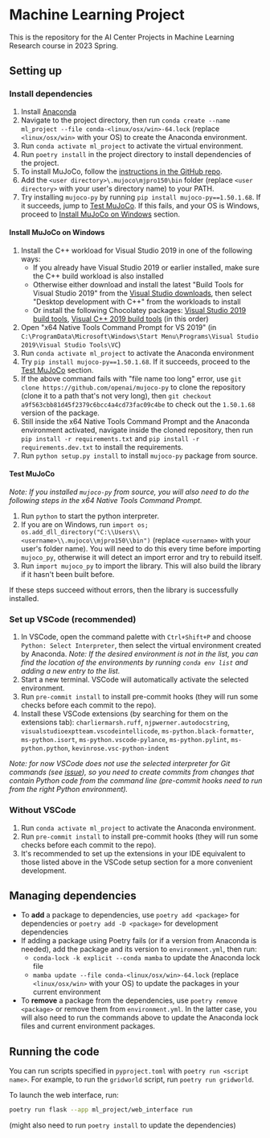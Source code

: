# Machine Learning Project

This is the repository for the AI Center Projects in Machine Learning Research course in 2023 Spring.

## Setting up

### Install dependencies

1. Install [Anaconda](https://docs.anaconda.com/free/anaconda/install/index.html)
1. Navigate to the project directory, then run `conda create --name ml_project --file conda-<linux/osx/win>-64.lock` (replace `<linux/osx/win>` with your OS) to create the Anaconda environment.
1. Run `conda activate ml_project` to activate the virtual environment.
1. Run `poetry install` in the project directory to install dependencies of the project.
1. To install MuJoCo, follow the [instructions in the GitHub repo](https://github.com/openai/mujoco-py/blob/9ea9bb000d6b8551b99f9aa440862e0c7f7b4191/README.md#install-mujoco).
1. Add the `<user directory>\.mujoco\mjpro150\bin` folder (replace `<user directory>` with your user's directory name) to your PATH.
1. Try installing `mujoco-py` by running `pip install mujoco-py==1.50.1.68`. If it succeeds, jump to [Test MuJoCo](#test-mujoco). If this fails, and your OS is Windows, proceed to [Install MuJoCo on Windows](#install-mujoco-on-windows) section.

#### Install MuJoCo on Windows

1. Install the C++ workload for Visual Studio 2019 in one of the following ways:
   - If you already have Visual Studio 2019 or earlier installed, make sure the C++ build workload is also installed
   - Otherwise either download and install the latest "Build Tools for Visual Studio 2019" from the [Visual Studio downloads](https://my.visualstudio.com/Downloads?q=Visual%20Studio%202019), then select "Desktop development with C++" from the workloads to install
   - Or install the following Chocolatey packages: [Visual Studio 2019 build tools](https://community.chocolatey.org/packages/visualstudio2019buildtools), [Visual C++ 2019 build tools](https://community.chocolatey.org/packages/visualstudio2019-workload-vctools) (in this order)
1. Open "x64 Native Tools Command Prompt for VS 2019" (in `C:\ProgramData\Microsoft\Windows\Start Menu\Programs\Visual Studio 2019\Visual Studio Tools\VC`)
1. Run `conda activate ml_project` to activate the Anaconda environment
1. Try `pip install mujoco-py==1.50.1.68`. If it succeeds, proceed to the [Test MuJoCo](#test-mujoco) section.
1. If the above command fails with "file name too long" error, use `git clone https://github.com/openai/mujoco-py` to clone the repository (clone it to a path that's not very long), then `git checkout a9f563cbb81d45f2379c6bcc4a4cd73fac09c4be` to check out the `1.50.1.68` version of the package.
1. Still inside the x64 Native Tools Command Prompt and the Anaconda environment activated, navigate inside the cloned repository, then run `pip install -r requirements.txt` and `pip install -r requirements.dev.txt` to install the requirements.
1. Run `python setup.py install` to install `mujoco-py` package from source.

#### Test MuJoCo

*Note: If you installed `mujoco-py` from source, you will also need to do the following steps in the x64 Native Tools Command Prompt.*

1. Run `python` to start the python interpreter.
1. If you are on Windows, run `import os; os.add_dll_directory("C:\\Users\\<username>\\.mujoco\\mjpro150\\bin")` (replace `<username>` with your user's folder name). You will need to do this every time before importing `mujoco_py`, otherwise it will detect an import error and try to rebuild itself.
1. Run `import mujoco_py` to import the library. This will also build the library if it hasn't been built before.

If these steps succeed without errors, then the library is successfully installed.

### Set up VSCode (recommended)

1. In VSCode, open the command palette with `Ctrl+Shift+P` and choose `Python: Select Interpreter`, then select the virtual environment created by Anaconda.
   *Note: If the desired environment is not in the list, you can find the location of the environments by running `conda env list` and adding a new entry to the list.*
1. Start a new terminal. VSCode will automatically activate the selected environment.
1. Run `pre-commit install` to install pre-commit hooks (they will run some checks before each commit to the repo).
1. Install these VSCode extensions (by searching for them on the extensions tab): `charliermarsh.ruff`, `njpwerner.autodocstring`, `visualstudioexptteam.vscodeintellicode`, `ms-python.black-formatter`, `ms-python.isort`, `ms-python.vscode-pylance`, `ms-python.pylint`, `ms-python.python`, `kevinrose.vsc-python-indent`

*Note: for now VSCode does not use the selected interpreter for Git commands (see [issue](https://github.com/microsoft/vscode-python/issues/10165)), so you need to create commits from changes that contain Python code from the command line (pre-commit hooks need to run from the right Python environment).*

### Without VSCode

1. Run `conda activate ml_project` to activate the Anaconda environment.
1. Run `pre-commit install` to install pre-commit hooks (they will run some checks before each commit to the repo).
1. It's recommended to set up the extensions in your IDE equivalent to those listed above in the VSCode setup section for a more convenient development.

## Managing dependencies

- To **add** a package to dependencies, use `poetry add <package>` for dependencies or `poetry add -D <package>` for development dependencies
- If adding a package using Poetry fails (or if a version from Anaconda is needed), add the package and its version to `environment.yml`, then run:
  - `conda-lock -k explicit --conda mamba` to update the Anaconda lock file
  - `mamba update --file conda-<linux/osx/win>-64.lock` (replace `<linux/osx/win>` with your OS) to update the packages in your current environment
- To **remove** a package from the dependencies, use `poetry remove <package>` or remove them from `environment.yml`. In the latter case, you will also need to run the commands above to update the Anaconda lock files and current environment packages.

## Running the code

You can run scripts specified in `pyproject.toml` with `poetry run <script name>`. For example, to run the `gridworld` script, run `poetry run gridworld`.

To launch the web interface, run:

```bash
poetry run flask --app ml_project/web_interface run
```

(might also need to run `poetry install` to update the dependencies)
